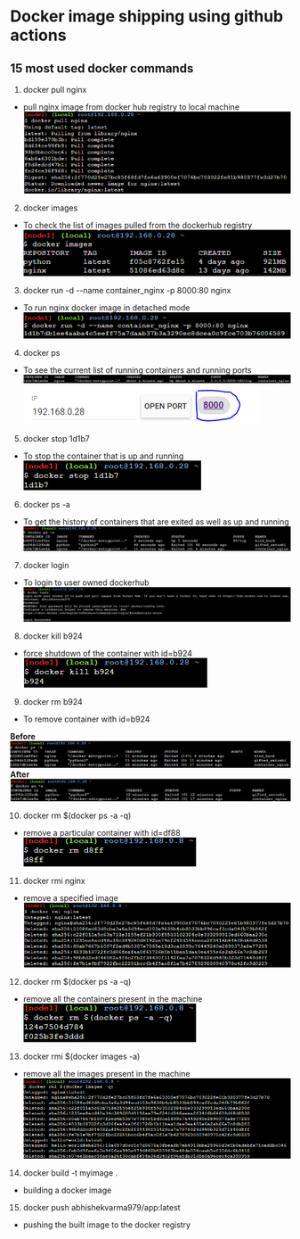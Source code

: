 # Docker image shipping using github actions

## 15 most used docker commands

1. docker pull nginx
- pull nginx image from docker hub registry to local machine
![command1](screenshots/command1.PNG)

2. docker images
- To check the list of images pulled from the dockerhub registry
![command2](screenshots/command2.PNG)
3. docker run -d --name container_nginx -p 8000:80 nginx
- To run nginx docker image in detached mode
![command3](screenshots/command3.PNG)
4. docker ps
- To see the current list of running containers and running ports
![command4](screenshots/command4.PNG)
![command4_run](screenshots/command4_running.PNG)

5. docker stop 1d1b7
- To stop the container that is up and running
![command5](screenshots/command5.PNG)

6. docker ps -a
- To get the history of containers that are exited as well as up and running
![command6](screenshots/command6.PNG)
 
 7. docker login
 - To login to user owned dockerhub
![command7](screenshots/command7.PNG)

8. docker kill b924
- force shutdown of the container with id=b924
![command8](screenshots/command8.PNG)

9.  docker rm b924
- To remove container with id=b924

**Before**
![command9_before](screenshots/command9_before.PNG)
**After**
![command9_after](screenshots/command9_after.PNG)

10. docker rm $(docker ps -a -q)
- remove a particular container with id=df88
![command10](screenshots/command10.PNG)

11. docker rmi nginx
- remove a specified image
![command11](screenshots/command11.PNG)

12. docker rm $(docker ps -a -q)
- remove all the containers present in the machine
![command12](screenshots/command12.PNG)

13. docker rmi $(docker images -a)
- remove all the images present in the machine
![command13](screenshots/command13.PNG)

14. docker build -t myimage .
- building a docker image

15. docker push abhishekvarma979/app:latest
- pushing the built image to the docker registry

